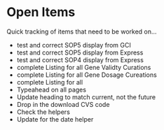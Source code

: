 # Open Items
Quick tracking of items that need to be worked on...
- test and correct SOP5 display from GCI
- test and correct SOP5 display from Express
- test and correct SOP4 display from Express
- complete Listing for all Gene Validty Curations
- complete Listing for all Gene Dosage Cureations
- complete Listing for all
- Typeahead on all pages
- Update heading to match current, not the future
- Drop in the download CVS code
- Check the helpers
- Update for the date helper

